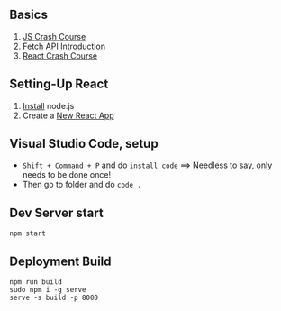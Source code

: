 ## Basics
1. [JS Crash Course](https://www.youtube.com/watch?v=hdI2bqOjy3c)
2. [Fetch API Introduction](https://www.youtube.com/watch?v=Oive66jrwBs)
3. [React Crash Course](https://www.youtube.com/watch?v=w7ejDZ8SWv8)


## Setting-Up React
1. [Install](https://nodejs.org/en/) node.js
2. Create a [New React App](https://reactjs.org/docs/create-a-new-react-app.html)


## Visual Studio Code, setup
* ``Shift + Command + P`` and do `install code` ==> Needless to say, only needs to be done once!
* Then go to folder and do `code .`

## Dev Server start
```npm start```

## Deployment Build
```
npm run build
sudo npm i -g serve
serve -s build -p 8000
```
